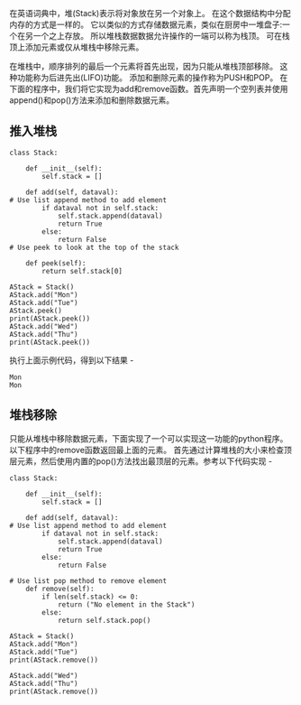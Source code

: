 
在英语词典中，堆(Stack)表示将对象放在另一个对象上。 在这个数据结构中分配内存的方式是一样的。 它以类似的方式存储数据元素，类似在厨房中一堆盘子:一个在另一个之上存放。 所以堆栈数据数据允许操作的一端可以称为栈顶。 可在栈顶上添加元素或仅从堆栈中移除元素。

在堆栈中，顺序排列的最后一个元素将首先出现，因为只能从堆栈顶部移除。 这种功能称为后进先出(LIFO)功能。 添加和删除元素的操作称为PUSH和POP。 在下面的程序中，我们将它实现为add和remove函数。首先声明一个空列表并使用append()和pop()方法来添加和删除数据元素。

## 推入堆栈
```angular2html
class Stack:

    def __init__(self):
        self.stack = []

    def add(self, dataval):
# Use list append method to add element
        if dataval not in self.stack:
            self.stack.append(dataval)
            return True
        else:
            return False
# Use peek to look at the top of the stack

    def peek(self):     
        return self.stack[0]

AStack = Stack()
AStack.add("Mon")
AStack.add("Tue")
AStack.peek()
print(AStack.peek())
AStack.add("Wed")
AStack.add("Thu")
print(AStack.peek())
```
执行上面示例代码，得到以下结果 -
```angular2html
Mon
Mon
```

## 堆栈移除
只能从堆栈中移除数据元素，下面实现了一个可以实现这一功能的python程序。 以下程序中的remove函数返回最上面的元素。 首先通过计算堆栈的大小来检查顶层元素，然后使用内置的pop()方法找出最顶层的元素。参考以下代码实现 -
```angular2html
class Stack:

    def __init__(self):
        self.stack = []

    def add(self, dataval):
# Use list append method to add element
        if dataval not in self.stack:
            self.stack.append(dataval)
            return True
        else:
            return False

# Use list pop method to remove element
    def remove(self):
        if len(self.stack) <= 0:
            return ("No element in the Stack")
        else:
            return self.stack.pop()

AStack = Stack()
AStack.add("Mon")
AStack.add("Tue")
print(AStack.remove())

AStack.add("Wed")
AStack.add("Thu")
print(AStack.remove())
```


